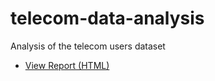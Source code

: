 # telecom-data-analysis
Analysis of the telecom users dataset


- [View Report (HTML)](Ass14_telecom_users.html)
